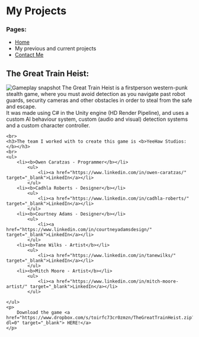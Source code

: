 <body>
	<h1>
		My Projects
	</h1>
	<h3> Pages: </h3>
	<ul>
		<li><a href="index.html">Home</a></li>
		<li>My previous and current projects</li>
		<li><a href="ContactMe.html">Contact Me</a></li>
	</ul>
	<h2>
		The Great Train Heist:
	</h2>
	<p>
		<img src="The_Great_Train_Heist.gif" alt="Gameplay snapshot">
		The Great Train Heist is a firstperson western-punk stealth game, where you must avoid detection as you navigate past 
		robot guards, security cameras and other obstacles in order to steal from the safe and escape. 
		<br>
		It was made using C# in the Unity engine (HD Render Pipeline), and uses a custom AI behaviour system, custom (audio and visual) detection systems and a custom character controller.
	</p>


	<br>
	<h3>The team I worked with to create this game is <b>YeeHaw Studios:</b></h3>
	<br>
	<ul>
		<li><b>Owen Caratzas - Programmer</b></li>
			<ul>
				<li><a href="https://www.linkedin.com/in/owen-caratzas/" target="_blank">LinkedIn</a></li>
			</ul>
		<li><b>Cadhla Roberts - Designer</b></li>
			<ul>
				<li><a href="https://www.linkedin.com/in/cadhla-roberts/" target="_blank">LinkedIn</a></li>
			</ul>
		<li><b>Courtney Adams - Designer</b></li>
			<ul>
				<li><a href="https://www.linkedin.com/in/courtneyadamsdesign/" target="_blank">LinkedIn</a></li>
			</ul>
		<li><b>Tane Wilks - Artist</b></li>
			<ul>
				<li><a href="https://www.linkedin.com/in/tanewilks/" target="_blank">LinkedIn</a></li>
			</ul>
		<li><b>Mitch Moore - Artist</b></li>
			<ul>
				<li><a href="https://www.linkedin.com/in/mitch-moore-artist/" target="_blank">LinkedIn</a></li>
			</ul>
		
	</ul>
	<p>
		Download the game <a href="https://www.dropbox.com/s/toirfc73cr0zmzn/TheGreatTrainHeist.zip?dl=0" target="_blank"> HERE!</a>
	</p>
</body>